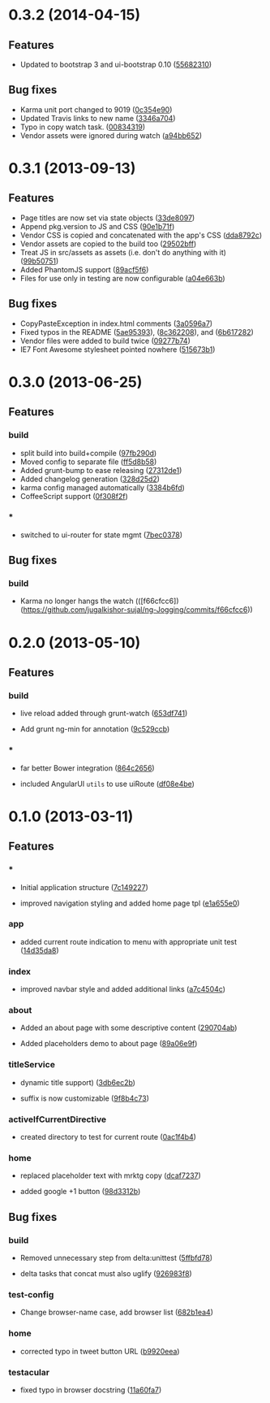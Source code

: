 # 0.3.2 (2014-04-15)

## Features

* Updated to bootstrap 3 and ui-bootstrap 0.10 ([55682310](git@github.com:jugalkishor-sujal/demo-MEAN/commit/55682310))

## Bug fixes

* Karma unit port changed to 9019 ([0c354e90](git@github.com:jugalkishor-sujal/demo-MEAN/commit/0c354e90))
* Updated Travis links to new name ([3346a704](git@github.com:jugalkishor-sujal/demo-MEAN/commit/3346a704))
* Typo in copy watch task. ([00834319](git@github.com:jugalkishor-sujal/demo-MEAN/commit/00834319))
* Vendor assets were ignored during watch ([a94bb652](git@github.com:jugalkishor-sujal/demo-MEAN/commit/a94bb652))




# 0.3.1 (2013-09-13)

## Features

* Page titles are now set via state objects ([33de8097](git@github.com:jugalkishor-sujal/ng-Jogging/commit/33de8097))
* Append pkg.version to JS and CSS ([90e1b71f](git@github.com:jugalkishor-sujal/ng-Jogging/commit/90e1b71f))
* Vendor CSS is copied and concatenated with the app's CSS ([dda8792c](git@github.com:jugalkishor-sujal/ng-Jogging/commit/dda8792c))
* Vendor assets are copied to the build too ([29502bff](git@github.com:jugalkishor-sujal/ng-Jogging/commit/29502bff))
* Treat JS in src/assets as assets (i.e. don't do anything with it) ([99b50751](git@github.com:jugalkishor-sujal/ng-Jogging/commit/99b50751))
* Added PhantomJS support ([89acf5f6](git@github.com:jugalkishor-sujal/ng-Jogging/commit/89acf5f6))
* Files for use only in testing are now configurable ([a04e663b](git@github.com:jugalkishor-sujal/ng-Jogging/commit/a04e663b))

## Bug fixes

* CopyPasteException in index.html comments ([3a0596a7](git@github.com:jugalkishor-sujal/ng-Jogging/commit/3a0596a7))
* Fixed typos in the README ([5ae95393](git@github.com:jugalkishor-sujal/ng-Jogging/commit/5ae95393)), ([8c362208](git@github.com:jugalkishor-sujal/ng-Jogging/commit/8c362208)), and ([6b617282](git@github.com:jugalkishor-sujal/ng-Jogging/commit/6b617282))
* Vendor files were added to build twice ([09277b74](git@github.com:jugalkishor-sujal/ng-Jogging/commit/09277b74))
* IE7 Font Awesome stylesheet pointed nowhere ([515673b1](git@github.com:jugalkishor-sujal/ng-Jogging/commit/515673b1))

# 0.3.0 (2013-06-25)

## Features
### build

* split build into build+compile ([97fb290d](https://github.com/jugalkishor-sujal/ng-Jogging/commits/97fb290d))
* Moved config to separate file ([ff5d8b58](https://github.com/jugalkishor-sujal/ng-Jogging/commits/ff5d8b58))
* Added grunt-bump to ease releasing ([27312de1](https://github.com/jugalkishor-sujal/ng-Jogging/commits/27312de1))
* Added changelog generation ([328d25d2](https://github.com/jugalkishor-sujal/ng-Jogging/commits/328d25d2))
* karma config managed automatically ([3384b6fd](https://github.com/jugalkishor-sujal/ng-Jogging/commits/3384b6fd))
* CoffeeScript support ([0f308f2f](https://github.com/jugalkishor-sujal/ng-Jogging/commits/0f308f2f))

### *

* switched to ui-router for state mgmt ([7bec0378](https://github.com/jugalkishor-sujal/ng-Jogging/commits/7bec0378))

## Bug fixes
### build

* Karma no longer hangs the watch (([f66cfcc6])(https://github.com/jugalkishor-sujal/ng-Jogging/commits/f66cfcc6))



# 0.2.0 (2013-05-10)

## Features
### build

* live reload added through grunt-watch ([653df741](https://github.com/jugalkishor-sujal/ng-Jogging/commits/653df741))

* Add grunt ng-min for annotation ([9c529ccb](https://github.com/jugalkishor-sujal/ng-Jogging/commits/9c529ccb))

### *

* far better Bower integration ([864c2656](https://github.com/jugalkishor-sujal/ng-Jogging/commits/864c2656))

* included AngularUI `utils` to use uiRoute ([df08e4be](https://github.com/jugalkishor-sujal/ng-Jogging/commits/df08e4be))






# 0.1.0 (2013-03-11)

## Features
### *

* Initial application structure ([7c149227](https://github.com/jugalkishor-sujal/ng-Jogging/commits/7c149227))

* improved navigation styling and added home page tpl ([e1a655e0](https://github.com/jugalkishor-sujal/ng-Jogging/commits/e1a655e0))

### app

* added current route indication to menu with appropriate unit test ([14d35da8](https://github.com/jugalkishor-sujal/ng-Jogging/commits/14d35da8))

### index

* improved navbar style and added additional links ([a7c4504c](https://github.com/jugalkishor-sujal/ng-Jogging/commits/a7c4504c))

### about

* Added an about page with some descriptive content ([290704ab](https://github.com/jugalkishor-sujal/ng-Jogging/commits/290704ab))

* Added placeholders demo to about page ([89a06e9f](https://github.com/jugalkishor-sujal/ng-Jogging/commits/89a06e9f))

### titleService

* dynamic title support) ([3db6ec2b](https://github.com/jugalkishor-sujal/ng-Jogging/commits/3db6ec2b))

* suffix is now customizable ([9f8b4c73](https://github.com/jugalkishor-sujal/ng-Jogging/commits/9f8b4c73))

### activeIfCurrentDirective

* created directory to test for current route ([0ac1f4b4](https://github.com/jugalkishor-sujal/ng-Jogging/commits/0ac1f4b4))

### home

* replaced placeholder text with mrktg copy ([dcaf7237](https://github.com/jugalkishor-sujal/ng-Jogging/commits/dcaf7237))

* added google +1 button ([98d3312b](https://github.com/jugalkishor-sujal/ng-Jogging/commits/98d3312b))



## Bug fixes
### build

* Removed unnecessary step from delta:unittest ([5ffbfd78](https://github.com/jugalkishor-sujal/ng-Jogging/commits/5ffbfd78))

* delta tasks that concat must also uglify ([926983f8](https://github.com/jugalkishor-sujal/ng-Jogging/commits/926983f8))

### test-config

* Change browser-name case, add browser list ([682b1ea4](https://github.com/jugalkishor-sujal/ng-Jogging/commits/682b1ea4))

### home

* corrected typo in tweet button URL ([b9920eea](https://github.com/jugalkishor-sujal/ng-Jogging/commits/b9920eea))

### testacular

* fixed typo in browser docstring ([11a60fa7](https://github.com/jugalkishor-sujal/ng-Jogging/commits/11a60fa7))




